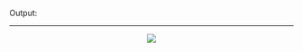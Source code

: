 Output:
<hr>
<p align="center">
  <img src="https://user-images.githubusercontent.com/70031291/154516653-317cea8f-ac50-4796-9db4-cd1f9213d989.png">
  </p>
